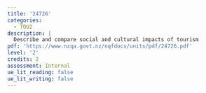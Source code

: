 ```yaml
---
title: '24726'
categories:
  - TOU2
description: |
  Describe and compare social and cultural impacts of tourism
pdf: 'https://www.nzqa.govt.nz/nqfdocs/units/pdf/24726.pdf'
level: '2'
credits: 2
assessment: Internal
ue_lit_reading: false
ue_lit_writing: false
---
```


